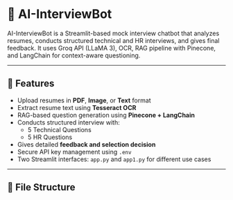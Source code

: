 # 🤖 AI-InterviewBot

AI-InterviewBot is a Streamlit-based mock interview chatbot that analyzes resumes, conducts structured technical and HR interviews, and gives final feedback. It uses Groq API (LLaMA 3), OCR, RAG pipeline with Pinecone, and LangChain for context-aware questioning.

---

## 🚀 Features

- Upload resumes in **PDF**, **Image**, or **Text** format
- Extract resume text using **Tesseract OCR**
- RAG-based question generation using **Pinecone + LangChain**
- Conducts structured interview with:
  - 5 Technical Questions
  - 5 HR Questions
- Gives detailed **feedback and selection decision**
- Secure API key management using `.env`
- Two Streamlit interfaces: `app.py` and `app1.py` for different use cases

---

## 📂 File Structure

